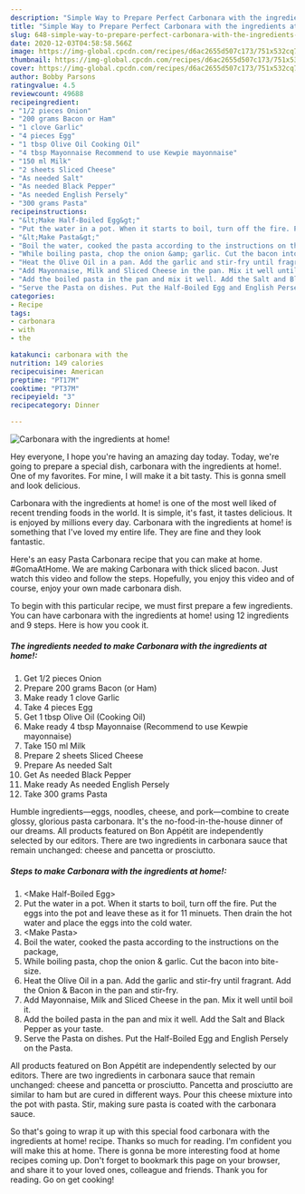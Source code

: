 ```yaml
---
description: "Simple Way to Prepare Perfect Carbonara with the ingredients at home!"
title: "Simple Way to Prepare Perfect Carbonara with the ingredients at home!"
slug: 648-simple-way-to-prepare-perfect-carbonara-with-the-ingredients-at-home
date: 2020-12-03T04:58:58.566Z
image: https://img-global.cpcdn.com/recipes/d6ac2655d507c173/751x532cq70/carbonara-with-the-ingredients-at-home-recipe-main-photo.jpg
thumbnail: https://img-global.cpcdn.com/recipes/d6ac2655d507c173/751x532cq70/carbonara-with-the-ingredients-at-home-recipe-main-photo.jpg
cover: https://img-global.cpcdn.com/recipes/d6ac2655d507c173/751x532cq70/carbonara-with-the-ingredients-at-home-recipe-main-photo.jpg
author: Bobby Parsons
ratingvalue: 4.5
reviewcount: 49688
recipeingredient:
- "1/2 pieces Onion"
- "200 grams Bacon or Ham"
- "1 clove Garlic"
- "4 pieces Egg"
- "1 tbsp Olive Oil Cooking Oil"
- "4 tbsp Mayonnaise Recommend to use Kewpie mayonnaise"
- "150 ml Milk"
- "2 sheets Sliced Cheese"
- "As needed Salt"
- "As needed Black Pepper"
- "As needed English Persely"
- "300 grams Pasta"
recipeinstructions:
- "&lt;Make Half-Boiled Egg&gt;"
- "Put the water in a pot. When it starts to boil, turn off the fire. Put the eggs into the pot and leave these as it for 11 minuets. Then drain the hot water and place the eggs into the cold water."
- "&lt;Make Pasta&gt;"
- "Boil the water, cooked the pasta according to the instructions on the package,"
- "While boiling pasta, chop the onion &amp; garlic. Cut the bacon into bite-size."
- "Heat the Olive Oil in a pan. Add the garlic and stir-fry until fragrant. Add the Onion &amp; Bacon in the pan and stir-fry."
- "Add Mayonnaise, Milk and Sliced Cheese in the pan. Mix it well until boil it."
- "Add the boiled pasta in the pan and mix it well. Add the Salt and Black Pepper as your taste."
- "Serve the Pasta on dishes. Put the Half-Boiled Egg and English Persely on the Pasta."
categories:
- Recipe
tags:
- carbonara
- with
- the

katakunci: carbonara with the 
nutrition: 149 calories
recipecuisine: American
preptime: "PT17M"
cooktime: "PT37M"
recipeyield: "3"
recipecategory: Dinner

---
```



![Carbonara with the ingredients at home!](https://img-global.cpcdn.com/recipes/d6ac2655d507c173/751x532cq70/carbonara-with-the-ingredients-at-home-recipe-main-photo.jpg)

Hey everyone, I hope you're having an amazing day today. Today, we're going to prepare a special dish, carbonara with the ingredients at home!. One of my favorites. For mine, I will make it a bit tasty. This is gonna smell and look delicious.

Carbonara with the ingredients at home! is one of the most well liked of recent trending foods in the world. It is simple, it's fast, it tastes delicious. It is enjoyed by millions every day. Carbonara with the ingredients at home! is something that I've loved my entire life. They are fine and they look fantastic.

Here&#39;s an easy Pasta Carbonara recipe that you can make at home. #GomaAtHome. We are making Carbonara with thick sliced bacon. Just watch this video and follow the steps. Hopefully, you enjoy this video and of course, enjoy your own made carbonara dish.


To begin with this particular recipe, we must first prepare a few ingredients. You can have carbonara with the ingredients at home! using 12 ingredients and 9 steps. Here is how you cook it.

<!--inarticleads1-->

##### The ingredients needed to make Carbonara with the ingredients at home!:

1. Get 1/2 pieces Onion
1. Prepare 200 grams Bacon (or Ham)
1. Make ready 1 clove Garlic
1. Take 4 pieces Egg
1. Get 1 tbsp Olive Oil (Cooking Oil)
1. Make ready 4 tbsp Mayonnaise (Recommend to use Kewpie mayonnaise)
1. Take 150 ml Milk
1. Prepare 2 sheets Sliced Cheese
1. Prepare As needed Salt
1. Get As needed Black Pepper
1. Make ready As needed English Persely
1. Take 300 grams Pasta


Humble ingredients—eggs, noodles, cheese, and pork—combine to create glossy, glorious pasta carbonara. It&#39;s the no-food-in-the-house dinner of our dreams. All products featured on Bon Appétit are independently selected by our editors. There are two ingredients in carbonara sauce that remain unchanged: cheese and pancetta or prosciutto. 

<!--inarticleads2-->

##### Steps to make Carbonara with the ingredients at home!:

1. &lt;Make Half-Boiled Egg&gt;
1. Put the water in a pot. When it starts to boil, turn off the fire. Put the eggs into the pot and leave these as it for 11 minuets. Then drain the hot water and place the eggs into the cold water.
1. &lt;Make Pasta&gt;
1. Boil the water, cooked the pasta according to the instructions on the package,
1. While boiling pasta, chop the onion &amp; garlic. Cut the bacon into bite-size.
1. Heat the Olive Oil in a pan. Add the garlic and stir-fry until fragrant. Add the Onion &amp; Bacon in the pan and stir-fry.
1. Add Mayonnaise, Milk and Sliced Cheese in the pan. Mix it well until boil it.
1. Add the boiled pasta in the pan and mix it well. Add the Salt and Black Pepper as your taste.
1. Serve the Pasta on dishes. Put the Half-Boiled Egg and English Persely on the Pasta.


All products featured on Bon Appétit are independently selected by our editors. There are two ingredients in carbonara sauce that remain unchanged: cheese and pancetta or prosciutto. Pancetta and prosciutto are similar to ham but are cured in different ways. Pour this cheese mixture into the pot with pasta. Stir, making sure pasta is coated with the carbonara sauce. 

So that's going to wrap it up with this special food carbonara with the ingredients at home! recipe. Thanks so much for reading. I'm confident you will make this at home. There is gonna be more interesting food at home recipes coming up. Don't forget to bookmark this page on your browser, and share it to your loved ones, colleague and friends. Thank you for reading. Go on get cooking!
